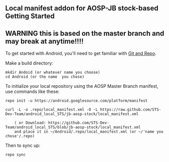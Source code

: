 Local manifest addon for AOSP-JB stock-based
Getting Started
---------------

WARNING this is based on the master branch and may break at anytime!!!!
---------------

To get started with Android, you'll need to get
familiar with [Git and Repo](http://source.android.com/download/using-repo).

Make a build directory:

	mkdir Andoid (or whatever name you choose)
	cd Android (or the name  you chose)
	

To initialize your local repository using the AOSP Master Branch manifest, use commands like these:

    repo init -u https://android.googlesource.com/platform/manifest
    
    curl -L -o .repo/local_manifest.xml -O -L https://raw.github.com/STS-Dev-Team/android_local_STS/jb-aosp-stock/local_manifest.xml

    	( or Download: https://github.com/STS-Dev-Team/android_local_STS/blob/jb-aosp-stock/local_manifest.xml
		and place it in ~/Android/.repo/local_manifest.xml (or ~/'name you chose'/.repo)

Then to sync up:

    repo sync
